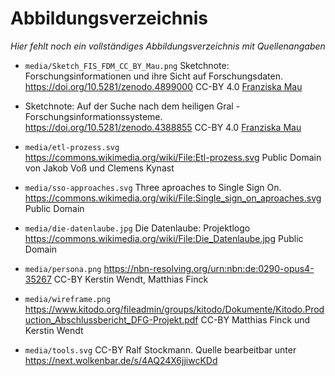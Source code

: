 # Abbildungsverzeichnis

*Hier fehlt noch ein vollständiges Abbildungsverzeichnis mit Quellenangaben*

- `media/Sketch_FIS_FDM_CC_BY_Mau.png` 
  Sketchnote: Forschungsinformationen und ihre Sicht auf Forschungsdaten.
  <https://doi.org/10.5281/zenodo.4899000>
  CC-BY 4.0 [Franziska Mau](https://orcid.org/0000-0001-7701-0301)

- Sketchnote: Auf der Suche nach dem heiligen Gral - Forschungsinformationssysteme.
  <https://doi.org/10.5281/zenodo.4388855>
  CC-BY 4.0 [Franziska Mau](https://orcid.org/0000-0001-7701-0301)

- `media/etl-prozess.svg`  
  <https://commons.wikimedia.org/wiki/File:Etl-prozess.svg>
  Public Domain von Jakob Voß und Clemens Kynast

- `media/sso-approaches.svg`
  Three aproaches to Single Sign On.
  <https://commons.wikimedia.org/wiki/File:Single_sign_on_aproaches.svg>
  Public Domain

- `media/die-datenlaube.jpg`
  Die Datenlaube: Projektlogo
  <https://commons.wikimedia.org/wiki/File:Die_Datenlaube.jpg>
  Public Domain

- `media/persona.png`
  <https://nbn-resolving.org/urn:nbn:de:0290-opus4-35267>
  CC-BY Kerstin Wendt, Matthias Finck

- `media/wireframe.png`
  <https://www.kitodo.org/fileadmin/groups/kitodo/Dokumente/Kitodo.Production_Abschlussbericht_DFG-Projekt.pdf>
  CC-BY Matthias Finck und Kerstin Wendt

- `media/tools.svg`
  CC-BY Ralf Stockmann.
  Quelle bearbeitbar unter <https://next.wolkenbar.de/s/4AQ24X6jjiwcKDd>


